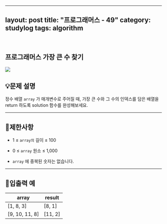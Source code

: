 ﻿
---
layout: post
title: "프로그래머스 - 49"
category: studylog
tags: algorithm
---

<br>

## 프로그래머스 가장 큰 수 찾기


![](https://velog.velcdn.com/images/dlsdud9098/post/e1464da6-734f-4172-a5d3-8df73b71a328/image.png)
## 💡문제 설명
정수 배열 ```array```
가 매개변수로 주어질 때, 가장 큰 수와 그 수의 인덱스를 담은 배열을 return 하도록 solution 함수를 완성해보세요.


---




## 🚫제한사항


* 1 ≤ ```array의```
 길이 ≤ 100




* 0 ≤ ```array```
 원소 ≤ 1,000




* ```array```
에 중복된 숫자는 없습니다.




---




## 🔢입출력 예




<table><thead><tr><th>array</th><th>result</th></tr></thead><tbody><tr><td>[1, 8, 3]</td><td>[8, 1]</td></tr><tr><td>[9, 10, 11, 8]</td><td>[11, 2]</td></tr></tbody>
</table>


